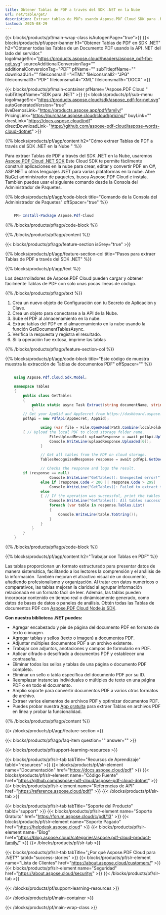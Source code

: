 ```yaml
---
title: Obtener Tablas de PDF a través del SDK .NET en la Nube
url: net/table/get/
description: Extraer tablas de PDFs usando Aspose.PDF Cloud SDK para .NET. Extraer todas las tablas de los documentos.
lastmod: 2025-08-29
---
```


{{< blocks/products/pf/main-wrap-class isAutogenPage="true">}}
{{< blocks/products/pf/upper-banner h1="Obtener Tablas de PDF en SDK .NET" h2="Obtener todas las Tablas de un Documento PDF usando la API .NET del lado del servidor." logoImageSrc="https://products.aspose.cloud/headers/aspose_pdf-for-net.svg" sourceAdditionalConversionTag="" additionalConversionTag="PDF" pfName="" subTitlepfName="" downloadUrl="" fileiconsmall1="HTML" fileiconsmall2="JPG" fileiconsmall3="PDF" fileiconsmall4="XML" fileiconsmall5="DOCX" >}}

{{< blocks/products/pf/main-container pfName="Aspose.PDF Cloud " subTitlepfName="SDK para .NET" >}}
{{< blocks/products/pf/sub-menu logoImageSrc="https://products.aspose.cloud/sdk/aspose_pdf-for-net.svg"
autoGeneratedVersion="true"
liveDemosLink="https://products.aspose.app/pdf/family/" PricingLink="https://purchase.aspose.cloud/cloud/pricing/" buyLink="" docsLink="https://docs.aspose.cloud/pdf"  directDownloadLink="https://github.com/aspose-pdf-cloud/aspose-words-cloud-dotnet" >}}

{{% blocks/products/pf/agp/content h2="Cómo extraer Tablas de PDF a través del SDK .NET en la Nube " %}}

Para extraer Tablas de PDF a través del SDK .NET en la Nube, usaremos
[Aspose.PDF Cloud .NET SDK](https://products.aspose.cloud/pdf/net/)
Este Cloud SDK te permite fácilmente construir aplicaciones en la nube para crear, editar y convertir PDF en C#, ASP.NET u otros lenguajes .NET para varias plataformas en la nube. Abre
[NuGet](https://www.nuget.org/packages/Aspose.Pdf-Cloud)
administrador de paquetes, busca
Aspose.PDF Cloud
e instala. También puedes usar el siguiente comando desde la Consola del Administrador de Paquetes.

{{% blocks/products/pf/agp/code-block title="Comando de la Consola del Administrador de Paquetes" offSpacer="true" %}}

```powershell

    PM> Install-Package Aspose.Pdf-Cloud

```

{{% /blocks/products/pf/agp/code-block %}}

{{% /blocks/products/pf/agp/content %}}

{{< blocks/products/pf/agp/feature-section isGrey="true" >}}

{{% blocks/products/pf/agp/feature-section-col title="Pasos para extraer Tablas de PDF a través del SDK .NET" %}}

{{% blocks/products/pf/agp/text %}}

Los desarrolladores de Aspose.PDF Cloud pueden cargar y obtener fácilmente Tablas de PDF con solo unas pocas líneas de código.

{{% /blocks/products/pf/agp/text %}}

1. Crea un nuevo objeto de Configuración con tu Secreto de Aplicación y Clave.
1. Crea un objeto para conectarse a la API de la Nube.
1. Sube el PDF al almacenamiento en la nube.
1. Extrae tablas del PDF en el almacenamiento en la nube usando la función GetDocumentTablesAsync.
1. Verifica la respuesta y registra el resultado.
1. Si la operación fue exitosa, imprime las tablas

{{% /blocks/products/pf/agp/feature-section-col %}}

{{% blocks/products/pf/agp/code-block title="Este código de muestra muestra la extracción de Tablas de documentos PDF" offSpacer="" %}}

```cs

    using Aspose.Pdf.Cloud.Sdk.Model;

    namespace Tables
    {
        public class GetTables
        {
            public static async Task Extract(string documentName, string remoteFolder)
            {
		// Get your AppSid and AppSecret from https://dashboard.aspose.cloud (free registration required). 
		pdfApi = new PdfApi(AppSecret, AppSid);

                using (var file = File.OpenRead(Path.Combine(localFolder, documentName)))
		{ // Upload the local PDF to cloud storage folder name.
                    FilesUploadResult uploadResponse = await pdfApi.UploadFileAsync(Path.Combine(remoteFolder, documentName), documentName);
                    Console.WriteLine(uploadResponse.Uploaded[0]);
                }

                // Get all tables from the PDF on cloud storage.
                TablesRecognizedResponse response = await pdfApi.GetDocumentTablesAsync(documentName, folder: remoteFolder);

                // Checks the response and logs the result.
		if (response == null)
                    Console.WriteLine("GetTables(): Unexpected error!");
                else if (response.Code < 200 || response.Code > 299)
                    Console.WriteLine("GetTables(): Failed to extract tables from the document.");
                else
                { // If the operation was successful, print the tables or make some other actions
                    Console.WriteLine("GetTables(): All tables successfully extracted from the document '{0}.", documentName);
                    foreach (var table in response.Tables.List)
                    {
                        Console.WriteLine(table.ToString());
                    }
                }
            }
        }
    }

```

{{% /blocks/products/pf/agp/code-block %}}

{{% blocks/products/pf/agp/content h2="Trabajar con Tablas en PDF" %}}

Las tablas proporcionan un formato estructurado para presentar datos de manera sistemática, facilitando a los lectores la comprensión y el análisis de la información. También mejoran el atractivo visual de un documento, añadiendo profesionalismo y organización. Al tratar con datos numéricos o comparativos, las tablas mejoran la claridad al agrupar información relacionada en un formato fácil de leer. Además, las tablas pueden incorporar contenido en tiempo real o dinámicamente generado, como datos de bases de datos o paneles de análisis.
Obtén todas las Tablas de documentos PDF con [Aspose.PDF Cloud Node.js SDK](https://products.aspose.cloud/pdf/net/).

**Con nuestra biblioteca .NET puedes:**

+ Agregar encabezado y pie de página del documento PDF en formato de texto o imagen.
+ Agregar tablas y sellos (texto o imagen) a documentos PDF.
+ Adjuntar múltiples documentos PDF a un archivo existente.
+ Trabajar con adjuntos, anotaciones y campos de formulario en PDF.
+ Aplicar cifrado o descifrado a documentos PDF y establecer una contraseña.
+ Eliminar todos los sellos y tablas de una página o documento PDF completo.
+ Eliminar un sello o tabla específica del documento PDF por su ID.
+ Reemplazar instancias individuales o múltiples de texto en una página PDF o en todo el documento.
+ Amplio soporte para convertir documentos PDF a varios otros formatos de archivo.
+ Extraer varios elementos de archivos PDF y optimizar documentos PDF.
+ Puedes probar nuestra [App gratuita](https://products.aspose.app/pdf/table-extraction) para extraer Tablas en archivos PDF en línea y probar la funcionalidad.

{{% /blocks/products/pf/agp/content %}}

{{< /blocks/products/pf/agp/feature-section >}}

{{< blocks/products/pf/agp/faq-item question="" answer="" >}}

{{< blocks/products/pf/support-learning-resources >}}

{{< blocks/products/pf/slr-tab tabTitle="Recursos de Aprendizaje" tabId="resources" >}}
{{< blocks/products/pf/slr-element name="Documentación" href="https://docs.aspose.cloud/pdf" >}}
{{< blocks/products/pf/slr-element name="Código Fuente" href="https://github.com/aspose-pdf-cloud/aspose-pdf-cloud-dotnet" >}}
{{< blocks/products/pf/slr-element name="Referencias de API" href="https://reference.aspose.cloud/pdf/" >}}
{{< /blocks/products/pf/slr-tab >}}

{{< blocks/products/pf/slr-tab tabTitle="Soporte del Producto" tabId="support" >}}
{{< blocks/products/pf/slr-element name="Soporte Gratuito" href="https://forum.aspose.cloud/c/pdf/13" >}}
{{< blocks/products/pf/slr-element name="Soporte Pagado" href="https://helpdesk.aspose.cloud" >}}
{{< blocks/products/pf/slr-element name="Blog" href="https://blog.aspose.cloud/categories/aspose.pdf-cloud-product-family/" >}}
{{< /blocks/products/pf/slr-tab >}}

{{< blocks/products/pf/slr-tab tabTitle="¿Por qué Aspose.PDF Cloud para .NET?" tabId="success-stories" >}}
{{< blocks/products/pf/slr-element name="Lista de Clientes" href="https://about.aspose.cloud/customers/" >}}
{{< blocks/products/pf/slr-element name="Seguridad" href="https://about.aspose.cloud/security/" >}}
{{< /blocks/products/pf/slr-tab >}}

{{< /blocks/products/pf/support-learning-resources >}}

{{< /blocks/products/pf/main-container >}}

{{< /blocks/products/pf/main-wrap-class >}}

